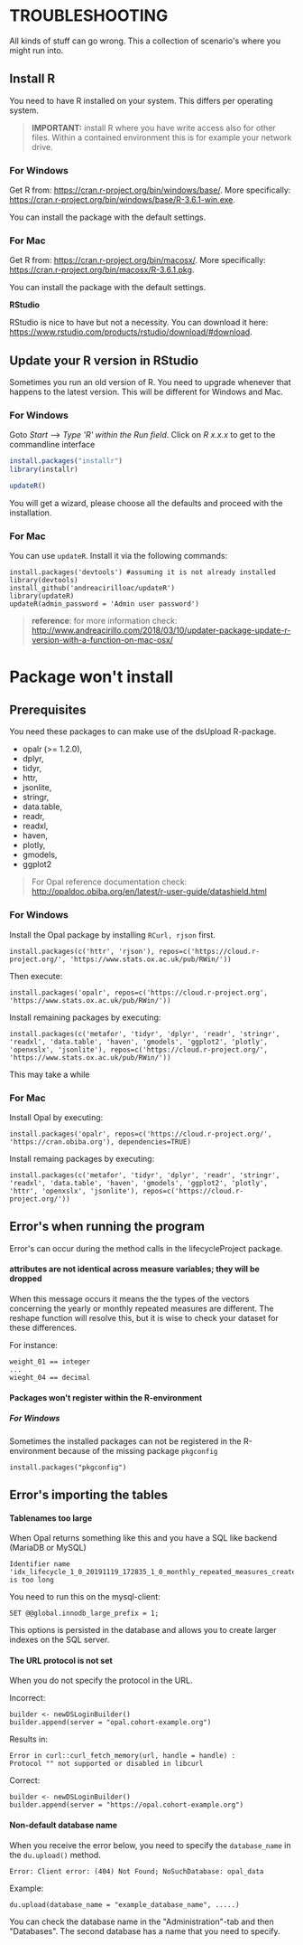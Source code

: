 # TROUBLESHOOTING
All kinds of stuff can go wrong. This a collection of scenario's where you might run into. 

## Install R
You need to have R installed on your system. This differs per operating system. 
> **IMPORTANT:** install R where you have write access also for other files. Within a contained environment this is for example your network drive.

### For Windows

Get R from: https://cran.r-project.org/bin/windows/base/. More specifically: https://cran.r-project.org/bin/windows/base/R-3.6.1-win.exe.

You can install the package with the default settings. 

### For Mac

Get R from: https://cran.r-project.org/bin/macosx/. More specifically: https://cran.r-project.org/bin/macosx/R-3.6.1.pkg.

You can install the package with the default settings. 

**RStudio**

RStudio is nice to have but not a necessity. You can download it here: https://www.rstudio.com/products/rstudio/download/#download.

## Update your R version in RStudio
Sometimes you run an old version of R. You need to upgrade whenever that happens to the latest version. This will be different for Windows and Mac.

### For Windows

Goto *Start* --> *Type 'R' within the Run field*. 
Click on *R x.x.x* to get to the commandline interface

```R
install.packages("installr") 
library(installr)

updateR()
```

You will get a wizard, please choose all the defaults and proceed with the installation.

### For Mac

You can use ```updateR```. Install it via the following commands:

```
install.packages('devtools') #assuming it is not already installed
library(devtools)
install_github('andreacirilloac/updateR')
library(updateR)
updateR(admin_password = 'Admin user password')
```

>**reference**: for more information check: http://www.andreacirillo.com/2018/03/10/updater-package-update-r-version-with-a-function-on-mac-osx/

# Package won't install

## Prerequisites
You need these packages to can make use of the dsUpload R-package.

* opalr (>= 1.2.0),
* dplyr,
* tidyr,
* httr,
* jsonlite,
* stringr,
* data.table,
* readr,
* readxl,
* haven,
* plotly,
* gmodels,
* ggplot2

> For Opal reference documentation check: http://opaldoc.obiba.org/en/latest/r-user-guide/datashield.html

### For Windows
Install the Opal package by installing ```RCurl, rjson``` first.
```{r, eval = FALSE}
install.packages(c('httr', 'rjson'), repos=c('https://cloud.r-project.org/', 'https://www.stats.ox.ac.uk/pub/RWin/'))
```

Then execute: 
```{r, eval = FALSE}
install.packages('opalr', repos=c('https://cloud.r-project.org', 'https://www.stats.ox.ac.uk/pub/RWin/'))
```

Install remaining packages by executing:
```{r, eval = FALSE}
install.packages(c('metafor', 'tidyr', 'dplyr', 'readr', 'stringr', 'readxl', 'data.table', 'haven', 'gmodels', 'ggplot2', 'plotly', 'openxslx', 'jsonlite'), repos=c('https://cloud.r-project.org/', 'https://www.stats.ox.ac.uk/pub/RWin/'))
```

This may take a while

### For Mac
Install Opal by executing:
```{r, eval = FALSE}
install.packages('opalr', repos=c('https://cloud.r-project.org/', 'https://cran.obiba.org'), dependencies=TRUE)
```

Install remaing packages by executing:
```{r, eval = FALSE}
install.packages(c('metafor', 'tidyr', 'dplyr', 'readr', 'stringr', 'readxl', 'data.table', 'haven', 'gmodels', 'ggplot2', 'plotly', 'httr', 'openxslx', 'jsonlite'), repos=c('https://cloud.r-project.org/'))
```

## Error's when running the program
Error's can occur during the method calls in the lifecycleProject package.

#### attributes are not identical across measure variables; they will be dropped
When this message occurs it means the the types of the vectors concerning the yearly or monthly repeated measures are different. The reshape function will resolve this, but it is wise to check your dataset for these differences.

For instance:

```
weight_01 == integer
...
wieght_04 == decimal
```

#### Packages won't register within the R-environment

##### For Windows
Sometimes the installed packages can not be registered in the R-environment because of the missing package ``pkgconfig``

```{r, eval = FALSE}
install.packages("pkgconfig")
```

## Error's importing the tables

#### Tablenames too large
When Opal returns something like this and you have a SQL like backend (MariaDB or MySQL)

```
Identifier name 'idx_lifecycle_1_0_20191119_172835_1_0_monthly_repeated_measures_created' is too long
```

You need to run this on the mysql-client:

```
SET @@global.innodb_large_prefix = 1;
```

This options is persisted in the database and allows you to create larger indexes on the SQL server.

#### The URL protocol is not set
When you do not specify the protocol in the URL.

Incorrect: 

```
builder <- newDSLoginBuilder()
builder.append(server = "opal.cohort-example.org")
```

Results in:

```
Error in curl::curl_fetch_memory(url, handle = handle) :
Protocol "" not supported or disabled in libcurl
```

Correct:

```
builder <- newDSLoginBuilder()
builder.append(server = "https://opal.cohort-example.org")
```

#### Non-default database name
When you receive the error below, you need to specify the `database_name` in the `du.upload()` method.

```
Error: Client error: (404) Not Found; NoSuchDatabase: opal_data
```

Example:

```
du.upload(database_name = "example_database_name", .....)
```

You can check the database name in the "Administration"-tab and then "Databases". The second database has a name that you need to specify.


